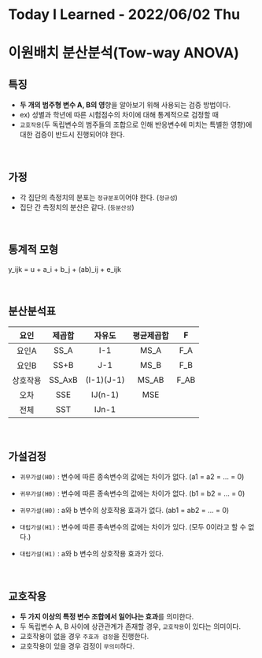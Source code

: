 # Today I Learned - 2022/06/02 Thu

# 이원배치 분산분석(Tow-way ANOVA)

## 특징
- **두 개의 범주형 변수 A, B의 영**향을 알아보기 위해 사용되는 검증 방법이다.
- ex) 성별과 학년에 따른 시험점수의 차이에 대해 통계적으로 검정할 때
- `교호작용`(두 독립변수의 범주들의 조합으로 인해 반응변수에 미치는 특별한 영향)에 대한 검증이 반드시 진행되어야 한다.

<br>

## 가정
- 각 집단의 측정치의 분포는 `정규분포`이어야 한다. (`정규성`)
- 집단 간 측정치의 분산은 같다. (`등분산성`)

<br>

## 통계적 모형
y_ijk = u + a_i + b_j + (ab)_ij + e_ijk

<br>

## 분산분석표
|요인|제곱합|자유도|평균제곱합|F|
|:---:|:---:|:---:|:---:|:---:|
|요인A|SS_A|I-1|MS_A|F_A|
|요인B|SS+B|J-1|MS_B|F_B|
|상호작용|SS_AxB|(I-1)(J-1)|MS_AB|F_AB|
|오차|SSE|IJ(n-1)|MSE||
|전체|SST|IJn-1|||

<br>

## 가설검정
- `귀무가설(H0)` : 변수에 따른 종속변수의 값에는 차이가 없다. (a1 = a2 = ... = 0)
- `귀무가설(H0)` : 변수에 따른 종속변수의 값에는 차이가 없다. (b1 = b2 = ... = 0)
- `귀무가설(H0)` : a와 b 변수의 상호작용 효과가 없다. (ab1 = ab2 = ... = 0)

- `대립가설(H1)` : 변수에 따른 종속변수의 값에는 차이가 있다. (모두 0이라고 할 수 없다.)
- `대립가설(H1)` : a와 b 변수의 상호작용 효과가 있다.

<br>

## 교호작용
- **두 가지 이상의 특정 변수 조합에서 일어나는 효과**를 의미한다.
- 두 독립변수 A, B 사이에 상관관계가 존재할 경우, `교호작용`이 있다는 의미이다.
- 교호작용이 없을 경우 `주효과 검정`을 진행한다.
- 교호작용이 있을 경우 검정이 `무의미`하다.

